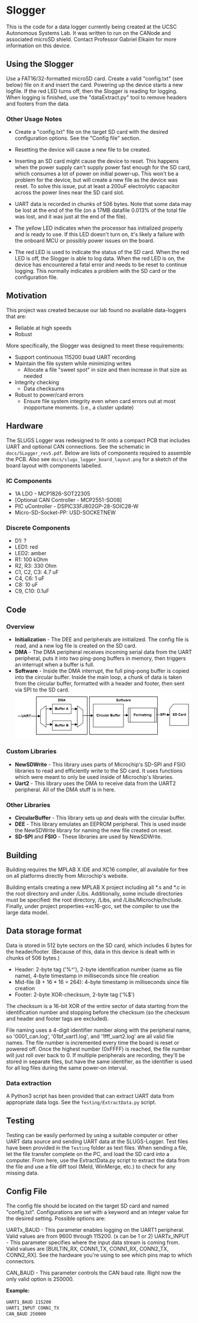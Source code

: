# Slogger #

This is the code for a data logger currently being created at the UCSC Autonomous Systems Lab. It was written to run on the CANode and associated microSD shield. Contact Professor Gabriel Elkaim for more information on this device.

## Using the Slogger ##
Use a FAT16/32-formatted microSD card. Create a valid "config.txt" (see below) file on it and insert the card. Powering up the device starts a new logfile. If the red LED turns off, then the Slogger is reading for logging. When logging is finished, use the "dataExtract.py" tool to remove headers and footers from the data.

### Other Usage Notes ###

* Create a "config.txt" file on the target SD card with the desired configuration options. See the "Config file" section.

* Resetting the device will cause a new file to be created.

* Inserting an SD card might cause the device to reset. This happens when the power supply can't supply power fast enough for the SD card, which consumes a lot of power on initial power-up. This won't be a problem for the device, but will create a new file as the device was reset. To solve this issue, put at least a 200uF electrolytic capacitor across the power lines near the SD card slot.

* UART data is recorded in chunks of 506 bytes. Note that some data may be lost at the end of the file (on a 17MB datafile 0.013% of the total file was lost, and it was just at the end of the file).

* The yellow LED indicates when the processor has initialized properly and is ready to use. If this LED doesn't turn on, it's likely a failure with the onboard MCU or possibly power issues on the board.

* The red LED is used to indicate the status of the SD card. When the red LED is off, the Slogger is able to log data. When the red LED is on, the device has encountered a fatal error and needs to be reset to continue logging. This normally indicates a problem with the SD card or the configuration file.

## Motivation ##
This project was created because our lab found no available data-loggers that are:
* Reliable at high speeds
* Robust

More specifically, the Slogger was designed to meet these requirements:
* Support continuous 115200 buad UART recording
* Maintain the file system while minimizing writes
  * Allocate a file "sweet spot" in size and then increase in that size as needed
* Integrity checking
  * Data checksums
* Robust to power/card errors
  * Ensure file system integrity even when card errors out at most inopportune moments. (i.e., a cluster update)
  
## Hardware ##
The SLUGS Logger was redesigned to fit onto a compact PCB that includes UART and optional CAN connections. See the schematic in `docs/SLogger_rev5.pdf`. Below are lists of components required to assemble the PCB. Also see `docs/slugs_logger_board_layout.png` for a sketch of the board layout with components labelled.

### IC Components ###
* 1A LDO - MCP1826-SOT22305
* [Optional CAN Controller - MCP2551-SO08]
* PIC uController - DSPIC33FJ802GP-28-SOIC28-W
* Micro-SD-Socket-PP: USD-SOCKETNEW

### Discrete Components ###
* D1: ?
* LED1: red
* LED2: amber
* R1: 100 kOhm
* R2, R3: 330 Ohm
* C1, C2, C3: 4.7 uF
* C4, C6: 1 uF
* C8: 10 uF
* C9, C10: 0.1uF

## Code ##
### Overview ###
* **Initialization** - The DEE and peripherals are initialized. The config file is read, and a new log file is created on the SD card.
* **DMA** - The DMA peripheral receives incoming serial data from the UART peripheral, puts it into two ping-pong buffers in memory, then triggers an interrupt when a buffer is full.
* **Software** - Inside the DMA interrupt, the full ping-pong buffer is copied into the circular buffer.
Inside the main loop, a chunk of data is taken from the circular buffer, formatted with a header and footer, then sent via SPI to the SD card.
![](/docs/slogger_data_flow.png "Slogger Data Flow")

### Custom Libraries ###
* **NewSDWrite** - This library uses parts of Microchip's SD-SPI and FSIO libraries to read and efficiently write to the SD card. It uses functions which were meant to only be used inside of Microchip's libraries.
* **Uart2** - This library uses the DMA to receive data from the UART2 peripheral. All of the DMA stuff is in here.

### Other Libraries ###
* **CircularBuffer** - This library sets up and deals with the circular buffer.
* **DEE** - This library emulates an EEPROM peripheral. This is used inside the NewSDWrite library for naming the new file created on reset.
* **SD-SPI** and **FSIO** - These libraries are used by NewSDWrite.

## Building ##
Building requires the MPLAB X IDE and XC16 compiler, all available for free on all platforms directly from Microchip's website.

Building entails creating a new MPLAB X project including all *.s and *.c in the root directory and under /Libs. Additionally, some include directories must be specified: the root directory, /Libs, and /Libs/Microchip/Include. Finally, under project properties->xc16-gcc, set the compiler to use the large data model.

## Data storage format ##
Data is stored in 512 byte sectors on the SD card, which includes 6 bytes for the header/footer. (Because of this, data in this device is dealt with in chunks of 506 bytes.)
* Header: 2-byte tag ('%^'), 2-byte identification number (same as file name), 4-byte timestamp in milliseconds since file creation
* Mid-file (8 + 16 * 16 = 264): 4-byte timestamp in milliseconds since file creation
* Footer: 2-byte XOR-checksum, 2-byte tag ('%$')

The checksum is a 16-bit XOR of the entire sector of data starting from the identification number and stopping before the checksum (so the checksum and header and footer tags are excluded).

File naming uses a 4-digit identifier number along with the peripheral name, so '0001_can.log', '01bf_uart1.log', and '1fff_uart2.log' are all valid file names. The file number is incremented every time the board is reset or powered off. Once the highest number (0xFFFF) is reached, the file number will just roll over back to 0. If multiple peripherals are recording, they'll be stored in separate files, but have the same identifier, as the identifier is used for all log files during the same power-on interval.

### Data extraction ###
A Python3 script has been provided that can extract UART data from appropriate data logs. See the `Testing/ExtractData.py` script.

## Testing ##
Testing can be easily performed by using a suitable computer or other UART data source and sending UART data at the SLUGS-Logger. Test files have been provided in the `Testing` folder as text files. When sending a file, let the file transfer complete on the PC, and load the SD card into a computer. From here, use the ExtractData.py script to extract the data from the file and use a file diff tool (Meld, WinMerge, etc.) to check for any missing data.

## Config File ##
The config file should be located on the target SD card and named "config.txt". Configurations are set with a keyword and an integer value for the desired setting. Possible options are:

UARTx_BAUD - This parameter enables logging on the UART1 peripheral. Valid values are from 9600 through 115200. (x can be 1 or 2)
UARTx_INPUT - This parameter specifies where the input data stream is coming from. Valid values are [BUILTIN_RX, CONN1_TX, CONN1_RX, CONN2_TX, CONN2_RX]. See the hardware you're using to see which pins map to which connectors.

CAN_BAUD - This parameter controls the CAN baud rate. Right now the only valid option is 250000.

**Example:**
```
UART1_BAUD 115200
UART1_INPUT CONN1_TX
CAN_BAUD 250000
```

